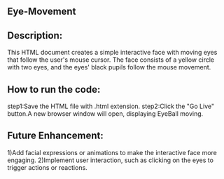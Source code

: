 ## Eye-Movement
## Description:
This HTML document creates a simple interactive face with moving eyes that follow the user's mouse cursor. The face consists of a yellow circle with two eyes, and the eyes' black pupils follow the mouse movement.
## How to run the code:
step1:Save the HTML file with .html extension.
step2:Click the "Go Live" button.A new browser window will open, displaying EyeBall moving.
## Future Enhancement:
1)Add facial expressions or animations to make the interactive face more engaging.
2)Implement user interaction, such as clicking on the eyes to trigger actions or reactions.


